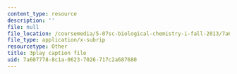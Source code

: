 ```yaml
---
content_type: resource
description: ''
file: null
file_location: /coursemedia/5-07sc-biological-chemistry-i-fall-2013/7a6077788c1a06237026717c2a687680_cOD4yhZVZMY.srt
file_type: application/x-subrip
resourcetype: Other
title: 3play caption file
uid: 7a607778-8c1a-0623-7026-717c2a687680
---
```

